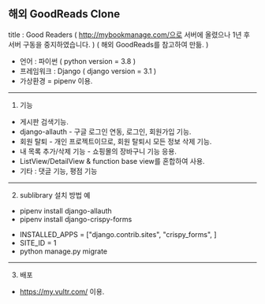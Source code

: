 
## 해외 GoodReads Clone 
title : Good Readers 
( http://mybookmanage.com/으로 서버에 올렸으나 1년 후 서버 구동을 중지하였습니다. )
( 해외 GoodReads를 참고하여 만듦. )  
  
* 언어 : 파이썬 ( python version = 3.8 )
* 프레임워크 : Django ( django version = 3.1 ) 
* 가상환경 = pipenv 이용.  
     
----------------------------------------------------------------- 
   
1. 기능 
* 게시판 검색기능.
* django-allauth - 구글 로그인 연동, 로그인, 회원가입 기능.
* 회원 탈퇴 - 개인 프로젝트이므로, 회원 탈퇴시 모든 정보 삭제 기능.
* 내 목록 추가/삭제 기능 - 쇼핑몰의 장바구니 기능 응용.
* ListView/DetailView & function base view를 혼합하여 사용.
* 기타 : 댓글 기능, 평점 기능  
-------------------------------------------------------------------
   
2. sublibrary 설치 방법 예
* pipenv install django-allauth 
* pipenv install django-crispy-forms
+ INSTALLED_APPS = ["django.contrib.sites", 
    "crispy_forms", ] 
+ SITE_ID = 1 
+ python manage.py migrate  
 
--------------------------------------------------------------------

3. 배포 
* https://my.vultr.com/ 이용.
  
      
 
  
